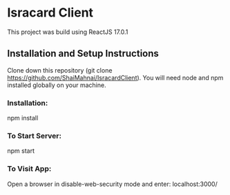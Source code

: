 # Isracard Client
This project was build using ReactJS 17.0.1

## Installation and Setup Instructions
Clone down this repository (git clone https://github.com/ShaiMahnai/IsracardClient).
You will need node and npm installed globally on your machine.

### Installation:

npm install

### To Start Server:

npm start

### To Visit App:
Open a browser in disable-web-security mode and enter: localhost:3000/
